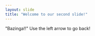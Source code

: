 ```yaml
---
layout: slide
title: "Welcome to our second slide!"
---
```

"Bazinga!!"
Use the left arrow to go back!
